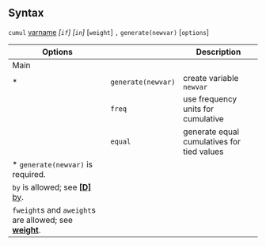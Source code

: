 ## Syntax

`cumul`
[varname](http://www.stata.com/help.cgi?varname)
_\[`if`\] \[`in`\]_ \[`weight`\] `,`
`generate(newvar)` \[`options`\]

| Options                                                                                                                                |                    | Description                                |
|----------------------------------------------------------------------------------------------------------------------------------------|--------------------|--------------------------------------------|
| Main                                                                                                                                   |                    |                                            |
| \*                                                                                                                                     | `generate(newvar)` | create variable `newvar`                   |
|                                                                                                                                        | `freq`             | use frequency units for cumulative         |
|                                                                                                                                        | `equal`            | generate equal cumulatives for tied values |
| \* `generate(newvar)` is required.                                                                                                     |                    |                                            |
| `by` is allowed; see [<strong>[D]</strong> by](http://www.stata.com/help.cgi?by).                           |                    |                                            |
| `fweight`s and `aweight`s are allowed; see [<strong>weight</strong>](http://www.stata.com/help.cgi?weight). |                    |                                            |

